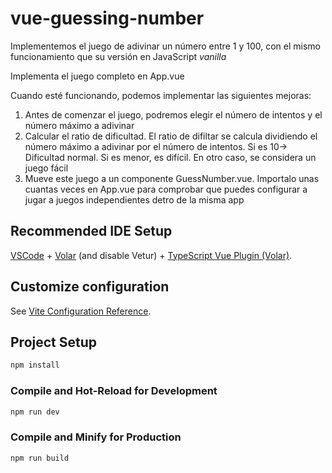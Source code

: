 # vue-guessing-number

Implementemos el juego de adivinar un número entre 1 y 100, con el mismo funcionamiento que su versión en JavaScript _vanilla_

Implementa el juego completo en App.vue

Cuando esté funcionando, podemos implementar las siguientes mejoras:

1. Antes de comenzar el juego, podremos elegir el número de intentos y el número máximo a adivinar
2. Calcular el ratio de dificultad. El ratio de difiltar se calcula dividiendo el número máximo a adivinar por el número de intentos. Si es 10-> Dificultad normal. Si es menor, es difícil. En otro caso, se considera un juego fácil
3. Mueve este juego a un componente GuessNumber.vue. Importalo unas cuantas veces en App.vue para comprobar que puedes configurar a jugar a juegos independientes detro de la misma app

## Recommended IDE Setup

[VSCode](https://code.visualstudio.com/) + [Volar](https://marketplace.visualstudio.com/items?itemName=Vue.volar) (and disable Vetur) + [TypeScript Vue Plugin (Volar)](https://marketplace.visualstudio.com/items?itemName=Vue.vscode-typescript-vue-plugin).

## Customize configuration

See [Vite Configuration Reference](https://vitejs.dev/config/).

## Project Setup

```sh
npm install
```

### Compile and Hot-Reload for Development

```sh
npm run dev
```

### Compile and Minify for Production

```sh
npm run build
```
